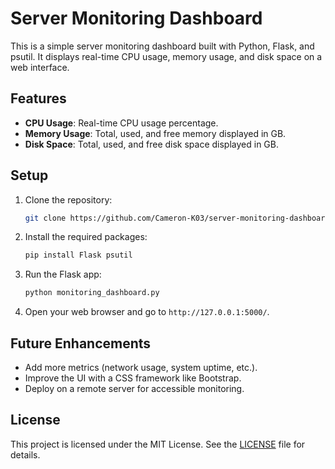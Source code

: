 # Server Monitoring Dashboard

This is a simple server monitoring dashboard built with Python, Flask, and psutil. It displays real-time CPU usage, memory usage, and disk space on a web interface.

## Features

- **CPU Usage**: Real-time CPU usage percentage.
- **Memory Usage**: Total, used, and free memory displayed in GB.
- **Disk Space**: Total, used, and free disk space displayed in GB.

## Setup

1. Clone the repository:

    ```bash
    git clone https://github.com/Cameron-K03/server-monitoring-dashboard.git
    ```

2. Install the required packages:

    ```bash
    pip install Flask psutil
    ```

3. Run the Flask app:

    ```bash
    python monitoring_dashboard.py
    ```

4. Open your web browser and go to `http://127.0.0.1:5000/`.

## Future Enhancements

- Add more metrics (network usage, system uptime, etc.).
- Improve the UI with a CSS framework like Bootstrap.
- Deploy on a remote server for accessible monitoring.

## License

This project is licensed under the MIT License. See the [LICENSE](LICENSE) file for details.
